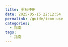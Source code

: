 ```yaml
---
title: 图标使用
date: 2025-05-15 22:12:54
permalink: /guide/icon-use
categories:
  - 指南
tags:
  - 指南
---
```

